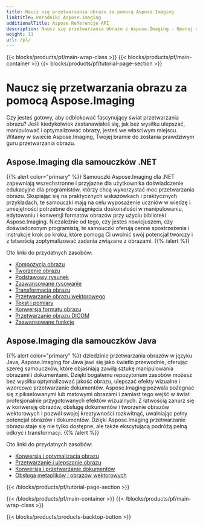 ```yaml
---
title: Naucz się przetwarzania obrazu za pomocą Aspose.Imaging
linktitle: Poradniki Aspose.Imaging
additionalTitle: Aspose Referencje API
description: Naucz się przetwarzania obrazu z Aspose.Imaging - Opanuj sztukę manipulacji i ulepszania obrazu z Aspose.Imaging. Już dziś zanurz się w świat zaawansowanego przetwarzania obrazu.
weight: 11
url: /pl/
---
```


{{< blocks/products/pf/main-wrap-class >}}
{{< blocks/products/pf/main-container >}}
{{< blocks/products/pf/tutorial-page-section >}}

# Naucz się przetwarzania obrazu za pomocą Aspose.Imaging


Czy jesteś gotowy, aby odblokować fascynujący świat przetwarzania obrazu? Jeśli kiedykolwiek zastanawiałeś się, jak bez wysiłku ulepszać, manipulować i optymalizować obrazy, jesteś we właściwym miejscu. Witamy w świecie Aspose.Imaging, Twojej bramie do zostania prawdziwym guru przetwarzania obrazu.

## Aspose.Imaging dla samouczków .NET
{{% alert color="primary" %}}
Samouczki Aspose.Imaging dla .NET zapewniają wszechstronne i przyjazne dla użytkownika doświadczenie edukacyjne dla programistów, którzy chcą wykorzystać moc przetwarzania obrazu. Skupiając się na praktycznych wskazówkach i praktycznych przykładach, te samouczki mają na celu wyposażenie uczniów w wiedzę i umiejętności potrzebne do osiągnięcia doskonałości w manipulowaniu, edytowaniu i konwersji formatów obrazów przy użyciu biblioteki Aspose.Imaging. Niezależnie od tego, czy jesteś nowicjuszem, czy doświadczonym programistą, te samouczki oferują cenne spostrzeżenia i instrukcje krok po kroku, które pomogą Ci uwolnić swój potencjał twórczy i z łatwością zoptymalizować zadania związane z obrazami.
{{% /alert %}}

Oto linki do przydatnych zasobów:
 
- [Kompozycja obrazu](./net/image-composition/)
- [Tworzenie obrazu](./net/image-creation/)
- [Podstawowy rysunek](./net/basic-drawing/)
- [Zaawansowane rysowanie](./net/advanced-drawing/)
- [Transformacja obrazu](./net/image-transformation/)
- [Przetwarzanie obrazu wektorowego](./net/vector-image-processing/)
- [Tekst i pomiary](./net/text-and-measurements/)
- [Konwersja formatu obrazu](./net/image-format-conversion/)
- [Przetwarzanie obrazu DICOM](./net/dicom-image-processing/)
- [Zaawansowane funkcje](./net/advanced-features/)


## Aspose.Imaging dla samouczków Java
{{% alert color="primary" %}}
dziedzinie przetwarzania obrazów w języku Java, Aspose.Imaging for Java jawi się jako światło przewodnie, oferując szereg samouczków, które objaśniają zawiłą sztukę manipulowania obrazami i dokumentami. Dzięki bogatemu repozytorium zasobów możesz bez wysiłku optymalizować jakość obrazu, ulepszać efekty wizualne i wzorcowe przetwarzanie dokumentów. Aspose.Imaging pozwala pożegnać się z pikselowanymi lub matowymi obrazami i zamiast tego wejść w świat profesjonalnie przygotowanych efektów wizualnych. Z łatwością zanurz się w konwersję obrazów, obsługę dokumentów i tworzenie obrazów wektorowych i pozwól swojej kreatywności rozkwitnąć, uwalniając pełny potencjał obrazów i dokumentów. Dzięki Aspose.Imaging przetwarzanie obrazu staje się nie tylko dostępne, ale także ekscytującą podróżą pełną odkryć i transformacji.
{{% /alert %}}

Oto linki do przydatnych zasobów:
 
- [Konwersja i optymalizacja obrazu](./java/image-conversion-and-optimization/)
- [Przetwarzanie i ulepszanie obrazu](./java/image-processing-and-enhancement/)
- [Konwersja i przetwarzanie dokumentów](./java/document-conversion-and-processing/)
- [Obsługa metaplików i obrazów wektorowych](./java/metafile-and-vector-image-handling/)


{{< /blocks/products/pf/tutorial-page-section >}}

{{< /blocks/products/pf/main-container >}}
{{< /blocks/products/pf/main-wrap-class >}}

{{< blocks/products/products-backtop-button >}}
